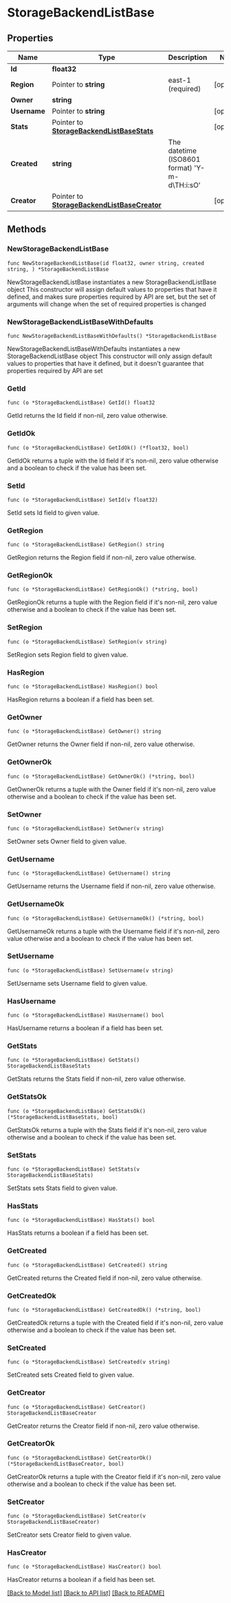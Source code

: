 # StorageBackendListBase

## Properties

Name | Type | Description | Notes
------------ | ------------- | ------------- | -------------
**Id** | **float32** |  | 
**Region** | Pointer to **string** | east-1 (required) | [optional] 
**Owner** | **string** |  | 
**Username** | Pointer to **string** |  | [optional] 
**Stats** | Pointer to [**StorageBackendListBaseStats**](StorageBackendListBaseStats.md) |  | [optional] 
**Created** | **string** | The datetime (ISO8601 format) &#39;Y-m-d\\TH:i:sO&#39; | 
**Creator** | Pointer to [**StorageBackendListBaseCreator**](StorageBackendListBaseCreator.md) |  | [optional] 

## Methods

### NewStorageBackendListBase

`func NewStorageBackendListBase(id float32, owner string, created string, ) *StorageBackendListBase`

NewStorageBackendListBase instantiates a new StorageBackendListBase object
This constructor will assign default values to properties that have it defined,
and makes sure properties required by API are set, but the set of arguments
will change when the set of required properties is changed

### NewStorageBackendListBaseWithDefaults

`func NewStorageBackendListBaseWithDefaults() *StorageBackendListBase`

NewStorageBackendListBaseWithDefaults instantiates a new StorageBackendListBase object
This constructor will only assign default values to properties that have it defined,
but it doesn't guarantee that properties required by API are set

### GetId

`func (o *StorageBackendListBase) GetId() float32`

GetId returns the Id field if non-nil, zero value otherwise.

### GetIdOk

`func (o *StorageBackendListBase) GetIdOk() (*float32, bool)`

GetIdOk returns a tuple with the Id field if it's non-nil, zero value otherwise
and a boolean to check if the value has been set.

### SetId

`func (o *StorageBackendListBase) SetId(v float32)`

SetId sets Id field to given value.


### GetRegion

`func (o *StorageBackendListBase) GetRegion() string`

GetRegion returns the Region field if non-nil, zero value otherwise.

### GetRegionOk

`func (o *StorageBackendListBase) GetRegionOk() (*string, bool)`

GetRegionOk returns a tuple with the Region field if it's non-nil, zero value otherwise
and a boolean to check if the value has been set.

### SetRegion

`func (o *StorageBackendListBase) SetRegion(v string)`

SetRegion sets Region field to given value.

### HasRegion

`func (o *StorageBackendListBase) HasRegion() bool`

HasRegion returns a boolean if a field has been set.

### GetOwner

`func (o *StorageBackendListBase) GetOwner() string`

GetOwner returns the Owner field if non-nil, zero value otherwise.

### GetOwnerOk

`func (o *StorageBackendListBase) GetOwnerOk() (*string, bool)`

GetOwnerOk returns a tuple with the Owner field if it's non-nil, zero value otherwise
and a boolean to check if the value has been set.

### SetOwner

`func (o *StorageBackendListBase) SetOwner(v string)`

SetOwner sets Owner field to given value.


### GetUsername

`func (o *StorageBackendListBase) GetUsername() string`

GetUsername returns the Username field if non-nil, zero value otherwise.

### GetUsernameOk

`func (o *StorageBackendListBase) GetUsernameOk() (*string, bool)`

GetUsernameOk returns a tuple with the Username field if it's non-nil, zero value otherwise
and a boolean to check if the value has been set.

### SetUsername

`func (o *StorageBackendListBase) SetUsername(v string)`

SetUsername sets Username field to given value.

### HasUsername

`func (o *StorageBackendListBase) HasUsername() bool`

HasUsername returns a boolean if a field has been set.

### GetStats

`func (o *StorageBackendListBase) GetStats() StorageBackendListBaseStats`

GetStats returns the Stats field if non-nil, zero value otherwise.

### GetStatsOk

`func (o *StorageBackendListBase) GetStatsOk() (*StorageBackendListBaseStats, bool)`

GetStatsOk returns a tuple with the Stats field if it's non-nil, zero value otherwise
and a boolean to check if the value has been set.

### SetStats

`func (o *StorageBackendListBase) SetStats(v StorageBackendListBaseStats)`

SetStats sets Stats field to given value.

### HasStats

`func (o *StorageBackendListBase) HasStats() bool`

HasStats returns a boolean if a field has been set.

### GetCreated

`func (o *StorageBackendListBase) GetCreated() string`

GetCreated returns the Created field if non-nil, zero value otherwise.

### GetCreatedOk

`func (o *StorageBackendListBase) GetCreatedOk() (*string, bool)`

GetCreatedOk returns a tuple with the Created field if it's non-nil, zero value otherwise
and a boolean to check if the value has been set.

### SetCreated

`func (o *StorageBackendListBase) SetCreated(v string)`

SetCreated sets Created field to given value.


### GetCreator

`func (o *StorageBackendListBase) GetCreator() StorageBackendListBaseCreator`

GetCreator returns the Creator field if non-nil, zero value otherwise.

### GetCreatorOk

`func (o *StorageBackendListBase) GetCreatorOk() (*StorageBackendListBaseCreator, bool)`

GetCreatorOk returns a tuple with the Creator field if it's non-nil, zero value otherwise
and a boolean to check if the value has been set.

### SetCreator

`func (o *StorageBackendListBase) SetCreator(v StorageBackendListBaseCreator)`

SetCreator sets Creator field to given value.

### HasCreator

`func (o *StorageBackendListBase) HasCreator() bool`

HasCreator returns a boolean if a field has been set.


[[Back to Model list]](../README.md#documentation-for-models) [[Back to API list]](../README.md#documentation-for-api-endpoints) [[Back to README]](../README.md)


